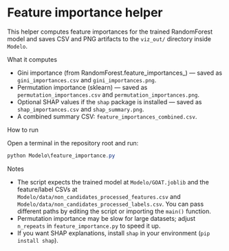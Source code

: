 Feature importance helper
=========================

This helper computes feature importances for the trained RandomForest model and
saves CSV and PNG artifacts to the `viz_out/` directory inside `Modelo`.

What it computes
- Gini importance (from RandomForest.feature_importances_) — saved as `gini_importances.csv` and `gini_importances.png`.
- Permutation importance (sklearn) — saved as `permutation_importances.csv` and `permutation_importances.png`.
- Optional SHAP values if the `shap` package is installed — saved as `shap_importances.csv` and `shap_summary.png`.
- A combined summary CSV: `feature_importances_combined.csv`.

How to run

Open a terminal in the repository root and run:

```powershell
python Modelo\feature_importance.py
```

Notes
- The script expects the trained model at `Modelo/GOAT.joblib` and the feature/label
  CSVs at `Modelo/data/non_candidates_processed_features.csv` and
  `Modelo/data/non_candidates_processed_labels.csv`. You can pass different
  paths by editing the script or importing the `main()` function.
- Permutation importance may be slow for large datasets; adjust `n_repeats` in
  `feature_importance.py` to speed it up.
- If you want SHAP explanations, install `shap` in your environment (`pip install shap`).
